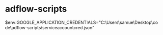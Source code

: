 # adflow-scripts

$env:GOOGLE_APPLICATION_CREDENTIALS="C:\Users\samue\Desktop\code\adflow-scripts\serviceaccountcred.json"
